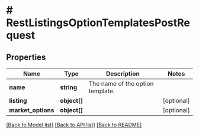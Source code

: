 # # RestListingsOptionTemplatesPostRequest

## Properties

Name | Type | Description | Notes
------------ | ------------- | ------------- | -------------
**name** | **string** | The name of the option template. |
**listing** | **object[]** |  | [optional]
**market_options** | **object[]** |  | [optional]

[[Back to Model list]](../../README.md#models) [[Back to API list]](../../README.md#endpoints) [[Back to README]](../../README.md)
